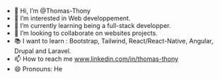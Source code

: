 - 👋 Hi, I’m @Thomas-Thony
- 👀 I’m interested in Web developpement.
- 🌱 I’m currently learning being a full-stack developper.
- 💞️ I’m looking to collaborate on websites projects.
- 📚 I want to learn : Bootstrap, Tailwind, React/React-Native, Angular, Drupal and Laravel.
- 📫 How to reach me www.linkedin.com/in/thomas-thony
- 😄 Pronouns: He
<!---
Thomas-Thony/Thomas-Thony is a ✨ special ✨ repository because its `README.md` (this file) appears on your GitHub profile.
You can click the Preview link to take a look at your changes.
--->
